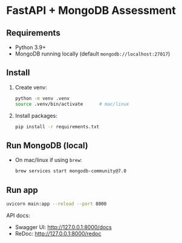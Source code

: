 # FastAPI + MongoDB Assessment

## Requirements
- Python 3.9+
- MongoDB running locally (default `mongodb://localhost:27017`)

## Install
1. Create venv:
   ```bash
   python -m venv .venv
   source .venv/bin/activate      # mac/linux
   ```

2. Install packages:
   ```bash
   pip install -r requirements.txt
   ```

## Run MongoDB (local)
- On mac/linux if using `brew`:
  ```bash
  brew services start mongodb-community@7.0
  ```

## Run app
```bash
uvicorn main:app --reload --port 8000
```

API docs:
- Swagger UI: http://127.0.0.1:8000/docs
- ReDoc: http://127.0.0.1:8000/redoc

